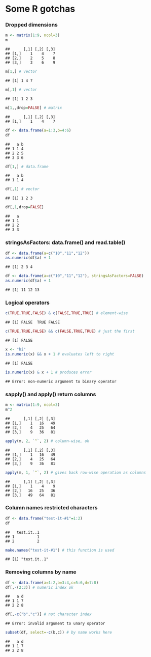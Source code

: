 # Some R gotchas

### Dropped dimensions


```r
m <- matrix(1:9, ncol=3)
m
```

```
##      [,1] [,2] [,3]
## [1,]    1    4    7
## [2,]    2    5    8
## [3,]    3    6    9
```

```r
m[1,] # vector
```

```
## [1] 1 4 7
```

```r
m[,1] # vector
```

```
## [1] 1 2 3
```

```r
m[1,,drop=FALSE] # matrix
```

```
##      [,1] [,2] [,3]
## [1,]    1    4    7
```

```r
df <- data.frame(a=1:3,b=4:6)
df
```

```
##   a b
## 1 1 4
## 2 2 5
## 3 3 6
```

```r
df[1,] # data.frame
```

```
##   a b
## 1 1 4
```

```r
df[,1] # vector
```

```
## [1] 1 2 3
```

```r
df[,1,drop=FALSE]
```

```
##   a
## 1 1
## 2 2
## 3 3
```

### stringsAsFactors: data.frame() and read.table()


```r
df <- data.frame(a=c("10","11","12"))
as.numeric(df$a) + 1
```

```
## [1] 2 3 4
```

```r
df <- data.frame(a=c("10","11","12"), stringsAsFactors=FALSE)
as.numeric(df$a) + 1
```

```
## [1] 11 12 13
```

### Logical operators


```r
c(TRUE,TRUE,FALSE) & c(FALSE,TRUE,TRUE) # element-wise
```

```
## [1] FALSE  TRUE FALSE
```

```r
c(TRUE,TRUE,FALSE) && c(FALSE,TRUE,TRUE) # just the first
```

```
## [1] FALSE
```

```r
x <- "hi"
is.numeric(x) && x + 1 # evaluates left to right
```

```
## [1] FALSE
```

```r
is.numeric(x) & x + 1 # produces error
```

```
## Error: non-numeric argument to binary operator
```

### sapply() and apply() return columns


```r
m <- matrix(1:9, ncol=3)
m^2
```

```
##      [,1] [,2] [,3]
## [1,]    1   16   49
## [2,]    4   25   64
## [3,]    9   36   81
```

```r
apply(m, 2, `^`, 2) # column-wise, ok
```

```
##      [,1] [,2] [,3]
## [1,]    1   16   49
## [2,]    4   25   64
## [3,]    9   36   81
```

```r
apply(m, 1, `^`, 2) # gives back row-wise operation as columns
```

```
##      [,1] [,2] [,3]
## [1,]    1    4    9
## [2,]   16   25   36
## [3,]   49   64   81
```

### Column names restricted characters


```r
df <- data.frame("test-it-#1"=1:2)
df
```

```
##   test.it..1
## 1          1
## 2          2
```

```r
make.names("test-it-#1") # this function is used
```

```
## [1] "test.it..1"
```

### Removing columns by name


```r
df <- data.frame(a=1:2,b=3:4,c=5:6,d=7:8)
df[,-(2:3)] # numeric index ok 
```

```
##   a d
## 1 1 7
## 2 2 8
```

```r
df[,-c("b","c")] # not character index
```

```
## Error: invalid argument to unary operator
```

```r
subset(df, select=-c(b,c)) # by name works here
```

```
##   a d
## 1 1 7
## 2 2 8
```


